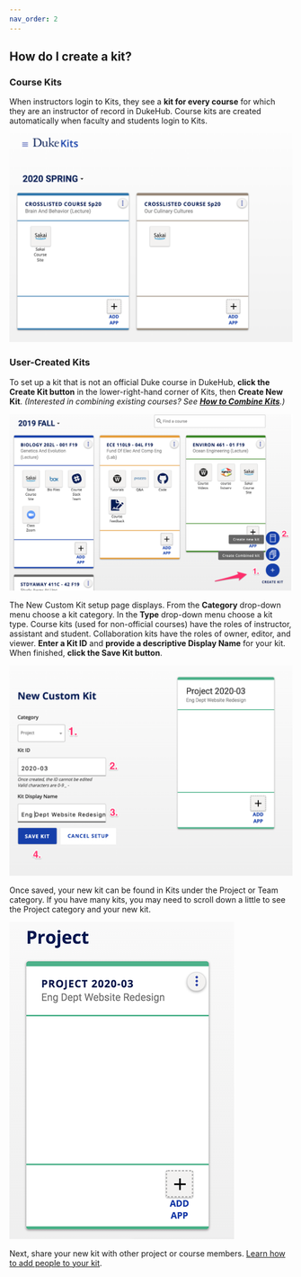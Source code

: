 ```yaml
---
nav_order: 2
---
```


## How do I create a kit?

### Course Kits

When instructors login to Kits, they see a **kit for every course** for which they are an instructor of record in DukeHub.  Course kits are created automatically when faculty and students login to Kits.

![Kits main page](images/image_3.png)

### User-Created Kits

To set up a kit that is not an official Duke course in DukeHub, **click the Create Kit button** in the lower-right-hand corner of Kits, then **Create New Kit**. *(Interested in combining existing courses? See [**How to Combine Kits**](/how-do-i-combine-kits-for-my-multi-section-course.md).)*

![Create kit menu](images/image_4.png)

The New Custom Kit setup page displays.  From the **Category** drop-down menu choose a kit category. In the **Type** drop-down menu choose a kit type. Course kits (used for non-official courses) have the roles of instructor, assistant and student.  Collaboration kits have the roles of owner, editor, and viewer.  **Enter a Kit ID** and **provide a descriptive Display Name** for your kit.  When finished, **click the Save Kit button**.

![Set up page for kit](images/image_5.png)

Once saved, your new kit can be found in Kits under the Project or Team category.  If you have many kits, you may need to scroll down a little to see the Project category and your new kit.

![kit after set up](images/image_6.png)

Next, share your new kit with other project or course members.  [Learn how to add people to your kit](/how-do-i-add-people-to-my-kit.md).
